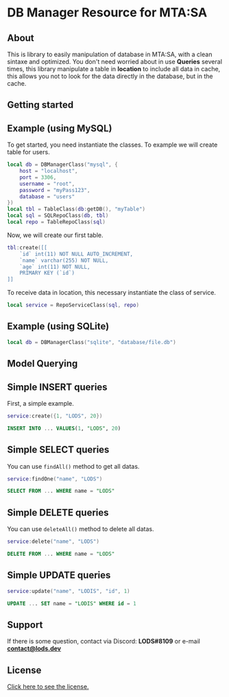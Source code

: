 # DB Manager Resource for MTA:SA

## About

This is library to easily manipulation of database in MTA:SA, with a clean sintaxe and optimized. You don't need worried about in use **Queries** several times, this library manipulate a table in **location** to include all data in cache, this allows you not to look for the data directly in the database, but in the cache.

## Getting started
## Example (using MySQL)

To get started, you need instantiate the classes. To example we will create table for users.

```lua
local db = DBManagerClass("mysql", {
    host = "localhost",
    port = 3306,
    username = "root",
    password = "myPass123",
    database = "users"
})
local tbl = TableClass(db:getDB(), "myTable")
local sql = SQLRepoClass(db, tbl)
local repo = TableRepoClass(sql)
```

Now, we will create our first table.

```lua
tbl:create([[
    `id` int(11) NOT NULL AUTO_INCREMENT,
    `name` varchar(255) NOT NULL,
    `age` int(11) NOT NULL,
    PRIMARY KEY (`id`)
]]
```

To receive data in location, this necessary instantiate the class of service.

```lua
local service = RepoServiceClass(sql, repo)
```

## Example (using SQLite)

```lua
local db = DBManagerClass("sqlite", "database/file.db")
```

## Model Querying

## Simple INSERT queries
First, a simple example.

```lua
service:create({1, "LODS", 20})
```

```sql
INSERT INTO ... VALUES(1, "LODS", 20)
```

## Simple SELECT queries
You can use `findAll()` method to get all datas.

```lua
service:findOne("name", "LODS")
```
```sql
SELECT FROM ... WHERE name = "LODS"
```

## Simple DELETE queries
You can use `deleteAll()` method to delete all datas.

```lua
service:delete("name", "LODS")
```
```sql
DELETE FROM ... WHERE name = "LODS"
```

## Simple UPDATE queries
```lua
service:update("name", "LODIS", "id", 1)
```
```sql
UPDATE ... SET name = "LODIS" WHERE id = 1
```


## Support

If there is some question, contact via Discord: **LODS#8109** or e-mail **contact@lods.dev**

## License

[Click here to see the license.](https://github.com/lodsdev/database-management/blob/main/MIT-LICENSE.txt)


